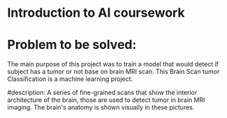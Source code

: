 # Introduction to AI coursework

# Problem to be solved:
The main purpose of this project was to train a model that would detect if subject has a tumor or
not base on brain MRI scan.
This Brain Scan tumor Classification is a machine learning project.

#description:
A series of fine-grained scans that show the interior architecture of the brain, those are used
to detect tumor in brain MRI imaging. The brain's anatomy is shown visually in these
pictures.

